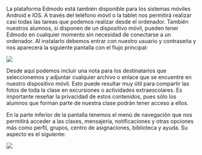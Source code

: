 La plataforma Edmodo está también disponible para los sistemas móviles Android e IOS. A través del teléfono móvil o la tablet nos permitirá realizar casi todas las tareas que podemos realizar desde el ordenador. También nuestros alumnos, si disponen de un dispositivo móvil, pueden tener Edmodo en cualquier momento sin necesidad de conectarse a un ordenador. Al instalarlo debemos entrar con nuestro usuario y contraseña y nos aparecerá la siguiente pantalla con el flujo principal:

![](https://raw.githubusercontent.com/catedu/curso_de_edmodo/master/assets/import37.png)

Desde aquí podemos incluir una nota para los destinatarios que seleccionemos y adjuntar cualquier archivo o enlace que se encuentre en nuestro dispositivo móvil. Esto puede resultar muy útil para compartir las fotos de toda la clase en excursiones o actividades extraescolares. Es importante reseñar la privacidad de estos contenidos, pues sólo los alumnos que forman parte de nuestra clase podrán tener acceso a ellos.

En la parte inferior de la pantalla tenemos el menú de navegación que nos permitirá acceder a las clases, mensajería, notificaciones y otras opciones más como perfil, grupos, centro de asignaciones, biblioteca y ayuda. Su aspecto es el siguiente:

![](https://raw.githubusercontent.com/catedu/curso_de_edmodo/master/assets/import38.png)



